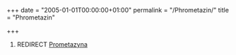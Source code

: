 +++
date = "2005-01-01T00:00:00+01:00"
permalink = "/Phrometazin/"
title = "Phrometazin"

+++

1.  REDIRECT [Prometazyna](/atopedia/Prometazyna "wikilink")
